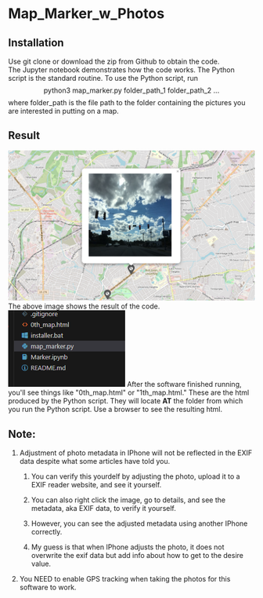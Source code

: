 
# Map_Marker_w_Photos

  

## Installation

Use git clone or download the zip from Github to obtain the code.  
The Jupyter notebook demonstrates how the code works. The Python script is the standard routine. To use the Python script, run
$$
\text{python3 map\_marker.py folder\_path\_1 folder\_path\_2 ... }
$$
where folder_path is the file path to the folder containing the pictures you are interested in putting on a map.

## Result
![Result HTML](./images/result1.png)
The above image shows the result of the code.
![Produced HTML](./images/result2.png)
After the software finished running, you'll see things like "0th_map.html" or "1th_map.html." These are the html produced by the Python script. They will locate **AT** the folder from which you run the Python script. Use a browser to see the resulting html. 

## Note:

1. Adjustment of photo metadata in IPhone will not be reflected in the EXIF data despite what some articles have told you.

	1. You can verify this yourdelf by adjusting the photo, upload it to a EXIF reader website, and see it yourself.

	2. You can also right click the image, go to details, and see the metadata, aka EXIF data, to verify it yourself.

	3. However, you can see the adjusted metadata using another IPhone correctly.

	4. My guess is that when IPhone adjusts the photo, it does not overwrite the exif data but add info about how to get to the desire value.

2. You NEED to enable GPS tracking when taking the photos for this software to work.